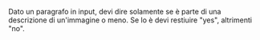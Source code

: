 Dato un paragrafo in input, devi dire solamente se è parte di una descrizione di un'immagine o meno. Se lo è devi restiuire "yes", altrimenti "no".